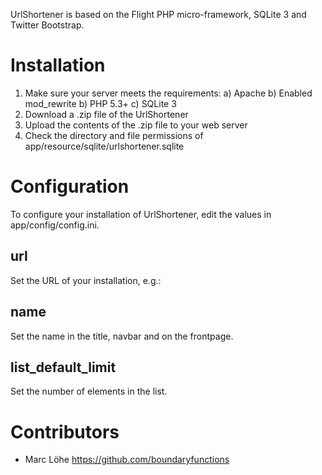 UrlShortener is based on the Flight PHP micro-framework, SQLite 3 and Twitter Bootstrap.

# Installation

1. Make sure your server meets the requirements:
    a) Apache
    b) Enabled mod_rewrite
    b) PHP 5.3+
    c) SQLite 3
2. Download a .zip file of the UrlShortener
3. Upload the contents of the .zip file to your web server
4. Check the directory and file permissions of app/resource/sqlite/urlshortener.sqlite

# Configuration

To configure your installation of UrlShortener, edit the values in app/config/config.ini.

## url
Set the URL of your installation, e.g.:

## name
Set the name in the title, navbar and on the frontpage.

## list_default_limit
Set the number of elements in the list.

# Contributors

*  Marc Löhe
    https://github.com/boundaryfunctions